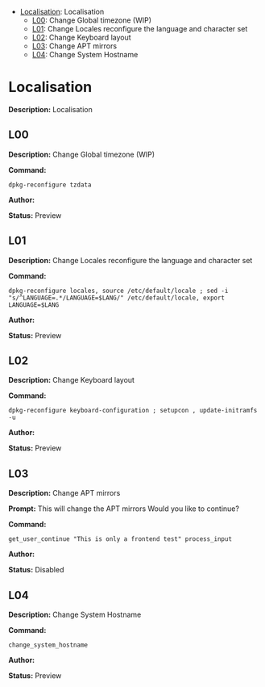 - [Localisation](#localisation): Localisation
  - [L00](#l00): Change Global timezone (WIP)
  - [L01](#l01): Change Locales reconfigure the language and character set
  - [L02](#l02): Change Keyboard layout
  - [L03](#l03): Change APT mirrors
  - [L04](#l04): Change System Hostname

# Localisation

**Description:** Localisation


## L00

**Description:** Change Global timezone (WIP)

**Command:** 
~~~
dpkg-reconfigure tzdata
~~~

**Author:** 

**Status:** Preview


## L01

**Description:** Change Locales reconfigure the language and character set

**Command:** 
~~~
dpkg-reconfigure locales, source /etc/default/locale ; sed -i "s/^LANGUAGE=.*/LANGUAGE=$LANG/" /etc/default/locale, export LANGUAGE=$LANG
~~~

**Author:** 

**Status:** Preview


## L02

**Description:** Change Keyboard layout

**Command:** 
~~~
dpkg-reconfigure keyboard-configuration ; setupcon , update-initramfs -u
~~~

**Author:** 

**Status:** Preview


## L03

**Description:** Change APT mirrors

**Prompt:** 
This will change the APT mirrors
Would you like to continue?

**Command:** 
~~~
get_user_continue "This is only a frontend test" process_input
~~~

**Author:** 

**Status:** Disabled


## L04

**Description:** Change System Hostname

**Command:** 
~~~
change_system_hostname
~~~

**Author:** 

**Status:** Preview


